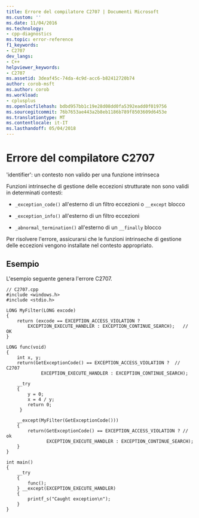 ```yaml
---
title: Errore del compilatore C2707 | Documenti Microsoft
ms.custom: ''
ms.date: 11/04/2016
ms.technology:
- cpp-diagnostics
ms.topic: error-reference
f1_keywords:
- C2707
dev_langs:
- C++
helpviewer_keywords:
- C2707
ms.assetid: 3deaf45c-74da-4c9d-acc6-b82412720b74
author: corob-msft
ms.author: corob
ms.workload:
- cplusplus
ms.openlocfilehash: bdbd957bb1c19e28d08dd0fa5392eadd0f019756
ms.sourcegitcommit: 76b7653ae443a2b8eb1186b789f8503609d6453e
ms.translationtype: MT
ms.contentlocale: it-IT
ms.lasthandoff: 05/04/2018
---
```

# <a name="compiler-error-c2707"></a>Errore del compilatore C2707
'identifier': un contesto non valido per una funzione intrinseca  
  
 Funzioni intrinseche di gestione delle eccezioni strutturate non sono validi in determinati contesti:  
  
-   `_exception_code()` all'esterno di un filtro eccezioni o `__except` blocco  
  
-   `_exception_info()` all'esterno di un filtro eccezioni  
  
-   `_abnormal_termination()` all'esterno di un `__finally` blocco  
  
 Per risolvere l'errore, assicurarsi che le funzioni intrinseche di gestione delle eccezioni vengono installate nel contesto appropriato.  
  
## <a name="example"></a>Esempio  
 L'esempio seguente genera l'errore C2707.  
  
```  
// C2707.cpp  
#include <windows.h>  
#include <stdio.h>  
  
LONG MyFilter(LONG excode)   
{  
    return (excode == EXCEPTION_ACCESS_VIOLATION ?  
        EXCEPTION_EXECUTE_HANDLER : EXCEPTION_CONTINUE_SEARCH);   // OK  
}  
  
LONG func(void)   
{  
    int x, y;  
    return(GetExceptionCode() == EXCEPTION_ACCESS_VIOLATION ?  // C2707  
             EXCEPTION_EXECUTE_HANDLER : EXCEPTION_CONTINUE_SEARCH);  
  
    __try   
    {  
        y = 0;  
        x = 4 / y;  
        return 0;  
     }  
  
    __except(MyFilter(GetExceptionCode()))   
    {  
        return(GetExceptionCode() == EXCEPTION_ACCESS_VIOLATION ? // ok  
               EXCEPTION_EXECUTE_HANDLER : EXCEPTION_CONTINUE_SEARCH);  
    }  
}  
  
int main()   
{  
    __try   
    {  
        func();  
    } __except(EXCEPTION_EXECUTE_HANDLER)  
    {  
        printf_s("Caught exception\n");  
    }  
}  
```